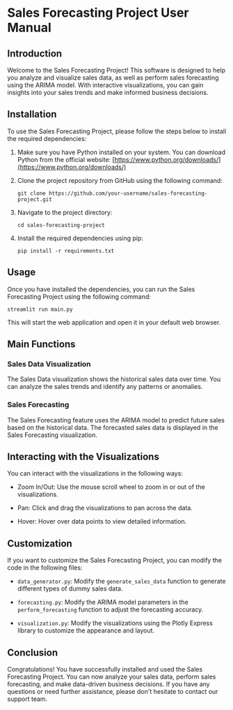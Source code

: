 # Sales Forecasting Project User Manual

## Introduction

Welcome to the Sales Forecasting Project! This software is designed to help you analyze and visualize sales data, as well as perform sales forecasting using the ARIMA model. With interactive visualizations, you can gain insights into your sales trends and make informed business decisions.

## Installation

To use the Sales Forecasting Project, please follow the steps below to install the required dependencies:

1. Make sure you have Python installed on your system. You can download Python from the official website: [https://www.python.org/downloads/](https://www.python.org/downloads/)

2. Clone the project repository from GitHub using the following command:

   ```
   git clone https://github.com/your-username/sales-forecasting-project.git
   ```

3. Navigate to the project directory:

   ```
   cd sales-forecasting-project
   ```

4. Install the required dependencies using pip:

   ```
   pip install -r requirements.txt
   ```

## Usage

Once you have installed the dependencies, you can run the Sales Forecasting Project using the following command:

```
streamlit run main.py
```

This will start the web application and open it in your default web browser.

## Main Functions

### Sales Data Visualization

The Sales Data visualization shows the historical sales data over time. You can analyze the sales trends and identify any patterns or anomalies.

### Sales Forecasting

The Sales Forecasting feature uses the ARIMA model to predict future sales based on the historical data. The forecasted sales data is displayed in the Sales Forecasting visualization.

## Interacting with the Visualizations

You can interact with the visualizations in the following ways:

- Zoom In/Out: Use the mouse scroll wheel to zoom in or out of the visualizations.

- Pan: Click and drag the visualizations to pan across the data.

- Hover: Hover over data points to view detailed information.

## Customization

If you want to customize the Sales Forecasting Project, you can modify the code in the following files:

- `data_generator.py`: Modify the `generate_sales_data` function to generate different types of dummy sales data.

- `forecasting.py`: Modify the ARIMA model parameters in the `perform_forecasting` function to adjust the forecasting accuracy.

- `visualization.py`: Modify the visualizations using the Plotly Express library to customize the appearance and layout.

## Conclusion

Congratulations! You have successfully installed and used the Sales Forecasting Project. You can now analyze your sales data, perform sales forecasting, and make data-driven business decisions. If you have any questions or need further assistance, please don't hesitate to contact our support team.